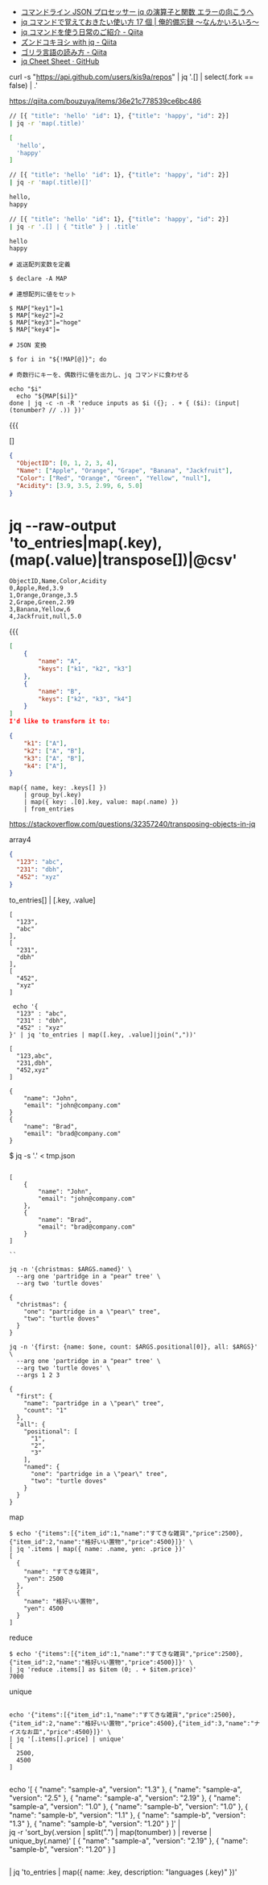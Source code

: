 - [コマンドライン JSON プロセッサー jq の演算子と関数 エラーの向こうへ](https://tech.mktime.com/entry/127)
- [jq コマンドで覚えておきたい使い方 17 個 | 俺的備忘録 〜なんかいろいろ〜](https://orebibou.com/ja/home/201605/20160510_001/)
- [jq コマンドを使う日常のご紹介 - Qiita](https://qiita.com/takeshinoda@github/items/2dec7a72930ec1f658af)
- [ズンドコキヨシ with jq - Qiita](https://qiita.com/takeshinoda@github/items/bd74b3f621177daefb95)
- [ゴリラ言語の読み方 - Qiita](https://qiita.com/mattn/items/65ec8f5256e244e1ed77)
- [jq Cheet Sheet · GitHub](https://gist.github.com/olih/f7437fb6962fb3ee9fe95bda8d2c8fa4)

 curl -s "https://api.github.com/users/kis9a/repos" | jq '.[] | select(.fork == false) | .'


https://qiita.com/bouzuya/items/36e21c778539ce6bc486<!--{{{-->

```sh
// [{ "title": 'hello' "id": 1}, {"title": 'happy', "id": 2}]
| jq -r 'map(.title)'

[
  'hello',
  'happy'
]

```

```sh
// [{ "title": 'hello' "id": 1}, {"title": 'happy', "id": 2}]
| jq -r 'map(.title)[]'

hello,
happy

```

```sh
// [{ "title": 'hello' "id": 1}, {"title": 'happy', "id": 2}]
| jq -r '.[] | { "title" } | .title'

hello
happy

```

<!--}}}-->

<!-- array1 {{{-->

```
# 返送配列変数を定義

$ declare -A MAP

# 連想配列に値をセット

$ MAP["key1"]=1
$ MAP["key2"]=2
$ MAP["key3"]="hoge"
$ MAP["key4"]=

# JSON 変換

$ for i in "${!MAP[@]}"; do

# 奇数行にキーを、偶数行に値を出力し、jq コマンドに食わせる

echo "$i"
  echo "${MAP[$i]}"
done | jq -c -n -R 'reduce inputs as $i ({}; . + { ($i): (input|(tonumber? // .)) })'
```

<!--}}}-->

<!-- array2 -->{{{

[]

```json
{
  "ObjectID": [0, 1, 2, 3, 4],
  "Name": ["Apple", "Orange", "Grape", "Banana", "Jackfruit"],
  "Color": ["Red", "Orange", "Green", "Yellow", "null"],
  "Acidity": [3.9, 3.5, 2.99, 6, 5.0]
}
```

# jq --raw-output 'to_entries|map(.key),(map(.value)|transpose[])|@csv'

```csv
ObjectID,Name,Color,Acidity
0,Apple,Red,3.9
1,Orange,Orange,3.5
2,Grape,Green,2.99
3,Banana,Yellow,6
4,Jackfruit,null,5.0
```

<!--}}}-->

<!-- array3 -->{{{

```json
[
    {
        "name": "A",
        "keys": ["k1", "k2", "k3"]
    },
    {
        "name": "B",
        "keys": ["k2", "k3", "k4"]
    }
]
I'd like to transform it to:

{
    "k1": ["A"],
    "k2": ["A", "B"],
    "k3": ["A", "B"],
    "k4": ["A"],
}
```

```
map({ name, key: .keys[] })
    | group_by(.key)
    | map({ key: .[0].key, value: map(.name) })
    | from_entries
```

https://stackoverflow.com/questions/32357240/transposing-objects-in-jq

<!--}}}-->

array4<!--{{{-->

```json
{
  "123": "abc",
  "231": "dbh",
  "452": "xyz"
}
```

to_entries[] | [.key, .value]

```
[
  "123",
  "abc"
],
[
  "231",
  "dbh"
],
[
  "452",
  "xyz"
]
```

```
 echo '{
  "123" : "abc",
  "231" : "dbh",
  "452" : "xyz"
}' | jq 'to_entries | map([.key, .value]|join(","))'

[
  "123,abc",
  "231,dbh",
  "452,xyz"
]

```

<!--}}}-->

<!--{{{-->

```
{
    "name": "John",
    "email": "john@company.com"
}
{
    "name": "Brad",
    "email": "brad@company.com"
}
```

$ jq -s '.' < tmp.json

```

[
    {
        "name": "John",
        "email": "john@company.com"
    },
    {
        "name": "Brad",
        "email": "brad@company.com"
    }
]

``

```

<!--}}}-->

```
jq -n '{christmas: $ARGS.named}' \
  --arg one 'partridge in a "pear" tree' \
  --arg two 'turtle doves'

{
  "christmas": {
    "one": "partridge in a \"pear\" tree",
    "two": "turtle doves"
  }
}
```

```
jq -n '{first: {name: $one, count: $ARGS.positional[0]}, all: $ARGS}' \
  --arg one 'partridge in a "pear" tree' \
  --arg two 'turtle doves' \
  --args 1 2 3

{
  "first": {
    "name": "partridge in a \"pear\" tree",
    "count": "1"
  },
  "all": {
    "positional": [
      "1",
      "2",
      "3"
    ],
    "named": {
      "one": "partridge in a \"pear\" tree",
      "two": "turtle doves"
    }
  }
}

```
map
```
$ echo '{"items":[{"item_id":1,"name":"すてきな雑貨","price":2500},{"item_id":2,"name":"格好いい置物","price":4500}]}' \
| jq '.items | map({ name: .name, yen: .price })'
[
  {
    "name": "すてきな雑貨",
    "yen": 2500
  },
  {
    "name": "格好いい置物",
    "yen": 4500
  }
]
```
reduce
```
$ echo '{"items":[{"item_id":1,"name":"すてきな雑貨","price":2500},{"item_id":2,"name":"格好いい置物","price":4500}]}' \
| jq 'reduce .items[] as $item (0; . + $item.price)'
7000
```
unique

```

echo '{"items":[{"item_id":1,"name":"すてきな雑貨","price":2500},{"item_id":2,"name":"格好いい置物","price":4500},{"item_id":3,"name":"ナイスなお皿","price":4500}]}' \
| jq '[.items[].price] | unique'
[
  2500,
  4500
]
```
```

```
echo '[
             {   "name": "sample-a",
                 "version": "1.3" },
             {   "name": "sample-a",
                 "version": "2.5" },
             {   "name": "sample-a",
                 "version": "2.19" },
             {   "name": "sample-a",
                 "version": "1.0" },
             {   "name": "sample-b",
                 "version": "1.0" },
             {   "name": "sample-b",
                 "version": "1.1" },
             {   "name": "sample-b",
                 "version": "1.3" },
             {   "name": "sample-b",
                 "version": "1.20" }
         ]' | \
jq -r 'sort_by(.version | split(".") | map(tonumber) ) | reverse | unique_by(.name)'
[
  {
    "name": "sample-a",
    "version": "2.19"
  },
  {
    "name": "sample-b",
    "version": "1.20"
  }
]
```

```
| jq 'to_entries | map({ name: .key, description: "languages \(.key)" })'
```
